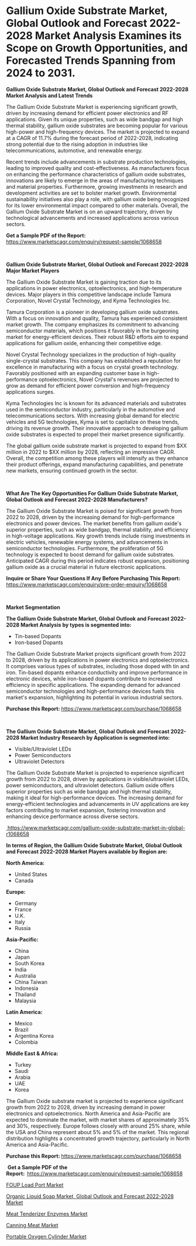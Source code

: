 <p><h1>Gallium Oxide Substrate Market, Global Outlook and Forecast 2022-2028 Market Analysis Examines its Scope on Growth Opportunities, and Forecasted Trends Spanning from 2024 to 2031.</h1></p><p><strong>Gallium Oxide Substrate Market, Global Outlook and Forecast 2022-2028 Market Analysis and Latest Trends</strong></p>
<p><p>The Gallium Oxide Substrate Market is experiencing significant growth, driven by increasing demand for efficient power electronics and RF applications. Given its unique properties, such as wide bandgap and high thermal stability, gallium oxide substrates are becoming popular for various high-power and high-frequency devices. The market is projected to expand at a CAGR of 11.7% during the forecast period of 2022-2028, indicating strong potential due to the rising adoption in industries like telecommunications, automotive, and renewable energy.</p><p>Recent trends include advancements in substrate production technologies, leading to improved quality and cost-effectiveness. As manufacturers focus on enhancing the performance characteristics of gallium oxide substrates, innovations are likely to emerge in the areas of manufacturing techniques and material properties. Furthermore, growing investments in research and development activities are set to bolster market growth. Environmental sustainability initiatives also play a role, with gallium oxide being recognized for its lower environmental impact compared to other materials. Overall, the Gallium Oxide Substrate Market is on an upward trajectory, driven by technological advancements and increased applications across various sectors.</p></p>
<p><strong>Get a Sample PDF of the Report:&nbsp;</strong> <a href="https://www.marketscagr.com/enquiry/request-sample/1068658">https://www.marketscagr.com/enquiry/request-sample/1068658</a></p>
<p>&nbsp;</p>
<p><strong>Gallium Oxide Substrate Market, Global Outlook and Forecast 2022-2028 Major Market Players</strong></p>
<p><p>The Gallium Oxide Substrate Market is gaining traction due to its applications in power electronics, optoelectronics, and high-temperature devices. Major players in this competitive landscape include Tamura Corporation, Novel Crystal Technology, and Kyma Technologies Inc.</p><p>Tamura Corporation is a pioneer in developing gallium oxide substrates. With a focus on innovation and quality, Tamura has experienced consistent market growth. The company emphasizes its commitment to advancing semiconductor materials, which positions it favorably in the burgeoning market for energy-efficient devices. Their robust R&D efforts aim to expand applications for gallium oxide, enhancing their competitive edge.</p><p>Novel Crystal Technology specializes in the production of high-quality single-crystal substrates. This company has established a reputation for excellence in manufacturing with a focus on crystal growth technology. Favorably positioned with an expanding customer base in high-performance optoelectronics, Novel Crystal's revenues are projected to grow as demand for efficient power conversion and high-frequency applications surges.</p><p>Kyma Technologies Inc is known for its advanced materials and substrates used in the semiconductor industry, particularly in the automotive and telecommunications sectors. With increasing global demand for electric vehicles and 5G technologies, Kyma is set to capitalize on these trends, driving its revenue growth. Their innovative approach to developing gallium oxide substrates is expected to propel their market presence significantly.</p><p>The global gallium oxide substrate market is projected to expand from $XX million in 2022 to $XX million by 2028, reflecting an impressive CAGR. Overall, the competition among these players will intensify as they enhance their product offerings, expand manufacturing capabilities, and penetrate new markets, ensuring continued growth in the sector.</p></p>
<p>&nbsp;</p>
<p><strong>What Are The Key Opportunities For Gallium Oxide Substrate Market, Global Outlook and Forecast 2022-2028 Manufacturers?</strong></p>
<p><p>The Gallium Oxide Substrate Market is poised for significant growth from 2022 to 2028, driven by the increasing demand for high-performance electronics and power devices. The market benefits from gallium oxide's superior properties, such as wide bandgap, thermal stability, and efficiency in high-voltage applications. Key growth trends include rising investments in electric vehicles, renewable energy systems, and advancements in semiconductor technologies. Furthermore, the proliferation of 5G technology is expected to boost demand for gallium oxide substrates. Anticipated CAGR during this period indicates robust expansion, positioning gallium oxide as a crucial material in future electronic applications.</p></p>
<p><strong>Inquire or Share Your Questions If Any Before Purchasing This Report:</strong> <a href="https://www.marketscagr.com/enquiry/pre-order-enquiry/1068658">https://www.marketscagr.com/enquiry/pre-order-enquiry/1068658</a></p>
<p>&nbsp;</p>
<p><strong>Market Segmentation</strong></p>
<p><strong>The Gallium Oxide Substrate Market, Global Outlook and Forecast 2022-2028 Market Analysis by types is segmented into:</strong></p>
<p><ul><li>Tin-based Dopants</li><li>Iron-based Dopants</li></ul></p>
<p><p>The Gallium Oxide Substrate Market projects significant growth from 2022 to 2028, driven by its applications in power electronics and optoelectronics. It comprises various types of substrates, including those doped with tin and iron. Tin-based dopants enhance conductivity and improve performance in electronic devices, while iron-based dopants contribute to increased efficiency in specific applications. The expanding demand for advanced semiconductor technologies and high-performance devices fuels this market's expansion, highlighting its potential in various industrial sectors.</p></p>
<p><strong>Purchase this Report:&nbsp;</strong><a href="https://www.marketscagr.com/purchase/1068658">https://www.marketscagr.com/purchase/1068658</a></p>
<p>&nbsp;</p>
<p><strong>The Gallium Oxide Substrate Market, Global Outlook and Forecast 2022-2028 Market Industry Research by Application is segmented into:</strong></p>
<p><ul><li>Visible/Ultraviolet LEDs</li><li>Power Semiconductors</li><li>Ultraviolet Detectors</li></ul></p>
<p><p>The Gallium Oxide Substrate Market is projected to experience significant growth from 2022 to 2028, driven by applications in visible/ultraviolet LEDs, power semiconductors, and ultraviolet detectors. Gallium oxide offers superior properties such as wide bandgap and high thermal stability, making it ideal for high-performance devices. The increasing demand for energy-efficient technologies and advancements in UV applications are key factors contributing to market expansion, fostering innovation and enhancing device performance across diverse sectors.</p></p>
<p><a href="https://www.marketscagr.com/gallium-oxide-substrate-market-in-global-r1068658">&nbsp;https://www.marketscagr.com/gallium-oxide-substrate-market-in-global-r1068658</a></p>
<p><strong>In terms of Region, the Gallium Oxide Substrate Market, Global Outlook and Forecast 2022-2028 Market Players available by Region are:</strong></p>
<p>
    <p> <strong> North America: </strong>
        <ul>
            <li>United States</li>
            <li>Canada</li>
        </ul>
        </p> 
    <p> <strong> Europe: </strong>
        <ul>
            <li>Germany</li>
            <li>France</li>
            <li>U.K.</li>
            <li>Italy</li>
            <li>Russia</li>
        </ul>
        </p> 
    <p> <strong> Asia-Pacific: </strong>
        <ul>
            <li>China</li>
            <li>Japan</li>
            <li>South Korea</li>
            <li>India</li>
            <li>Australia</li>
            <li>China Taiwan</li>
            <li>Indonesia</li>
            <li>Thailand</li>
            <li>Malaysia</li>
        </ul>
        </p> 
    <p> <strong> Latin America: </strong>
        <ul>
            <li>Mexico</li>
            <li>Brazil</li>
            <li>Argentina Korea</li>
            <li>Colombia</li>
        </ul>
        </p> 
    <p> <strong> Middle East & Africa: </strong>
        <ul>
            <li>Turkey</li>
            <li>Saudi</li>
            <li>Arabia</li>
            <li>UAE</li>
            <li>Korea</li>
        </ul>
    </p>
    </p>
<p><p>The Gallium Oxide substrate market is projected to experience significant growth from 2022 to 2028, driven by increasing demand in power electronics and optoelectronics. North America and Asia-Pacific are expected to dominate the market, with market shares of approximately 35% and 30%, respectively. Europe follows closely with around 25% share, while the USA and China represent about 5% and 5% of the market. This regional distribution highlights a concentrated growth trajectory, particularly in North America and Asia-Pacific.</p></p>
<p><strong>Purchase this Report: </strong><a href="https://www.marketscagr.com/purchase/1068658">https://www.marketscagr.com/purchase/1068658</a></p>
<p>&nbsp;<strong>Get a Sample PDF of the Report:&nbsp;&nbsp;</strong><a href="https://www.marketscagr.com/enquiry/request-sample/1068658">https://www.marketscagr.com/enquiry/request-sample/1068658</a></p>
<p><strong></strong></p>
<p><p><a href="https://medium.com/@kimberly.nolan7564/this-report-aims-to-deliver-an-in-depth-analysis-of-the-global-foup-load-port-market-offering-both-e22adac27387">FOUP Load Port Market</a></p><p><a href="https://github.com/provorikovar/Market-Research-Report-List-6/blob/main/organic-liquid-soap-market-global-outlook-and-forecast-2022-2028-market.md">Organic Liquid Soap Market, Global Outlook and Forecast 2022-2028 Market</a></p><p><a href="https://www.linkedin.com/pulse/global-market-pulse-trends-growth-analysis-meat-tenderizer-wpvgf?trackingId=9LOWAf2fTGqbjtCXf56zrw%3D%3D">Meat Tenderizer Enzymes Market</a></p><p><a href="https://medium.com/@ml68flom/global-canning-meat-market-exploring-market-share-market-trends-and-future-growth-b5bba3c983f9">Canning Meat Market</a></p><p><a href="https://www.linkedin.com/pulse/pioneering-growth-analyzing-global-portable-oxygen-cylinder-hzegf?trackingId=qKZW5Y6YRPaNMcOe2dQzZg%3D%3D">Portable Oxygen Cylinder Market</a></p></p>